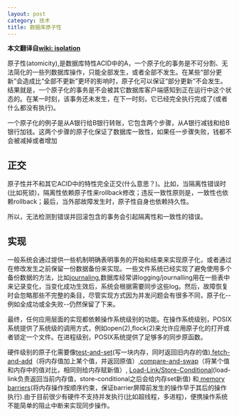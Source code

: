 ```yaml
---
layout: post
category: 技术
title: 数据库原子性
---
```


**本文翻译自[wiki: isolation](https://en.wikipedia.org/wiki/Atomicity_\(database_systems\) )**

原子性(atomicity),是数据库特性ACID中的A，一个原子化的事务是不可分割、无法简化的一些列数据库操作，只能全部发生，或者全部不发生。在某些“部分更新”会造成比“全部不更新”更坏的影响时，原子化可以保证“部分更新”不会发生。结果就是，一个原子化的事务是不会被其它数据库客户端感知到正在运行中这个状态的。在某一时刻，该事务还未发生，在下一时刻，它已经完全执行完成了(或者什么都没有执行)。

一个原子化的例子是从A银行给B银行转账，它包含两个步骤，从A银行减钱和给B银行加钱。这两个步骤的原子化保证了数据库一致性，如果任一步骤失败，钱都不会被减掉或者增加

## 正交

原子性并不和其它ACID中的特性完全正交(什么意思？)。比如，当隔离性错误时(比如死锁)，隔离性依赖原子性来rollback修改；违反一致性原则是，一致性也依赖rollback；最后，当外部故障发生时，原子性自身也依赖持久性。

所以，无法检测到错误并回滚包含的事务会引起隔离性和一致性的错误。


## 实现

一般系统会通过提供一些机制明确表明事务的开始和结束来实现原子化，或者通过在修改发生之前保留一份数据备份来实现。一些文件系统已经实现了避免使用多个备份数据的方法，比如[journaling](https://en.wikipedia.org/wiki/Journaling_file_system),数据库经常讲logging/journalling用在一些表中来记录变化，当变化成功生效后，系统会根据需要同步这些log。然后，故障恢复时会忽略那些不完整的条目，尽管实现方式因为并发问题会有很多不同，原子化--例如全成功或全失败--仍然保留了下来。

最终，任何应用层面的实现都依赖操作系统级别的功能。在操作系统级别，POSIX系统提供了系统级的调用方式，例如open(2),flock(2)来允许应用原子化的打开或者锁定一个文件。在进程级别，POSIX系统提供了足够多的同步原函数。

硬件级别的原子化需要像[test-and-set](https://en.wikipedia.org/wiki/Test-and-set)(写一块内存，同时返回旧内存的值),[fetch-and-add](https://en.wikipedia.org/wiki/Fetch-and-add)（将内存值加上某个值，并返回原值）,[compare-and-swap](https://en.wikipedia.org/wiki/Compare-and-swap)（将某个值和内存中的值对比，相同则给内存赋新值）, [Load-Link/Store-Conditional](https://en.wikipedia.org/wiki/Load-link/store-conditional)(load-link负责返回当前内存值，store-conditional之后会给内存set新值) 和[ memory barriers](https://en.wikipedia.org/wiki/Memory_barrier)(将内存操作按顺序约束，保证barrier屏障前发生的操作早于其后的操作执行).由于目前很少有硬件不支持并发执行(比如超线程，多进程)，便携操作系统不能简单的阻止中断来实现同步操作。








